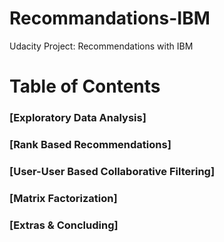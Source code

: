 # Recommandations-IBM
Udacity Project: Recommendations with IBM

# Table of Contents

### [Exploratory Data Analysis]
### [Rank Based Recommendations]
### [User-User Based Collaborative Filtering]
### [Matrix Factorization]
### [Extras & Concluding]
